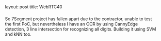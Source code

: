 ###
layout: post
title: WebRTC40
###

So 7Segment project has fallen apart due to the contractor, unable to test the first PoC, but nevertheless I have an OCR by using CannyEdge detection, 3 line intersection for recognizing all digits. Building it using SVM and kNN too.
